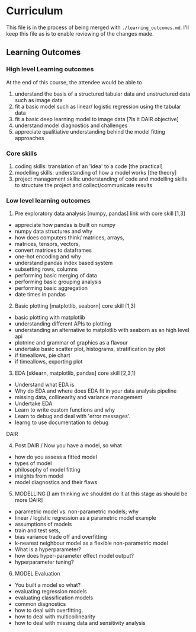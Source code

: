 # Curriculum

This file is in the process of being merged with `./learning_outcomes.md`. I'll keep this file as is to enable reviewing of the changes made.

## Learning Outcomes

### High level Learning outcomes
At the end of this course, the attendee would be able to 
1. understand the basis of a structured tabular data and unstructured data such as image data 
2. fit a basic model such as linear/ logistic regression using the tabular data 
3. fit a basic deep learning model to image data [?Is it DAIR objective]
4. understand model diagnostics and challenges
5. appreciate qualitiative understanding behind the model fitting approaches 

### Core skills
1. coding skills: translation of an 'idea' to a code [the practical]
2. modelling skills: understanding of how a model works [the theory]
3. project management skills: understanding of code and modelling skills to structure the project and collect/communicate results 

### Low level learning outcomes

1. Pre exploratory data analysis [numpy, pandas] link with core skill [1,3]
- appreciate how pandas is built on numpy
- numpy data structures and why
- how does computers think/ matrices, arrays,
- matrices, tensors, vectors, 
- convert matrices to dataframes
- one-hot encoding and why 
- understand pandas index based system
- subsetting rows, columns
- performing basic merging of data
- performing basic grouping analysis
- performing basic aggregation
- date times in pandas

2. Basic plotting [matplotlib, seaborn] core skill [1,3]
- basic plotting with matplotlib
- understanding different APIs to plotting
- understanding an alternative to matplotlib with seaborn as an high level api
- plotnine and grammar of graphics as a flavour 
- undertake basic scatter plot, histograms, stratification by plot
- if timeallows, pie chart
- if timeallows, exporting plot

3. EDA [sklearn, matplotlib, pandas] core skill [2,3,1]
- Understand what EDA is 
- Why do EDA and where does EDA fit in your data analysis pipeline
- missing data, collinearity and variance management
- Undertake EDA 
- Learn to write custom functions and why
- Learn to debug and deal with 'error messages'. 
- learng to use documentation to debug 


DAIR 

4. Post DAIR / Now you have a model, so what
- how do you assess a fitted model
- types of model
- philosophy of model fitting 
- insights from model
- model diagnostics and their flaws

5. MODELLING [I am thinking we shouldnt do it at this stage as should be more DAIR]
- parametric model vs. non-parametric models; why
- linear / logistic regression as a parametric model example
- assumptions of models
- train and test sets, 
- bias variance trade off and overfitting
- k-nearest neighbour model as a flexible non-parametric model
- What is a hyperparameter?
- how does hyper-parameter effect model output?
- hyperparameter tuning?

6. MODEL Evaluation
- You built a model so what?
- evaluating regression models
- evaluating classification models
- common diagnostics
- how to deal with overfitting.
- how to deal with multicollinearity 
- how to deal with missing data and sensitivity analysis 
